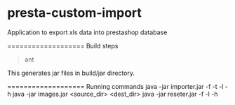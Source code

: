 presta-custom-import
====================

Application to export xls data into prestashop database

===================
Build steps
> ant

This generates jar files in build/jar directory.

===================
Running commands
java -jar importer.jar -f <plik> -t <typ> -l <login> -h <host>
java -jar images.jar <login> <password> <host> <source_dir> <dest_dir>
java -jar reseter.jar -f <plik> -l <login> -h <host>
